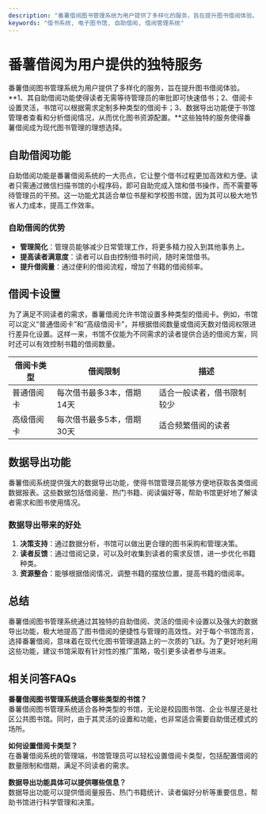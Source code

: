 ```yaml
---
description: "番薯借阅图书管理系统为用户提供了多样化的服务，旨在提升图书借阅体验。**1、其自助借阅功能使得读者无需等待管理员的审批即可快速借书；2、借阅卡设置灵活，书馆可以根据需求定制多种类型的借阅卡；3、数据导出功能便于书馆管理者查看和分析借阅情况，从而优化图书资源配置。**这些独特的服务使得番薯借阅成为现代图书管理的理想选择。"
keywords: "借书系统, 电子图书馆, 自助借阅, 借阅管理系统"
---
```

# 番薯借阅为用户提供的独特服务

番薯借阅图书管理系统为用户提供了多样化的服务，旨在提升图书借阅体验。**1、其自助借阅功能使得读者无需等待管理员的审批即可快速借书；2、借阅卡设置灵活，书馆可以根据需求定制多种类型的借阅卡；3、数据导出功能便于书馆管理者查看和分析借阅情况，从而优化图书资源配置。**这些独特的服务使得番薯借阅成为现代图书管理的理想选择。

## 自助借阅功能

自助借阅功能是番薯借阅系统的一大亮点，它让整个借书过程更加高效和方便。读者只需通过微信扫描书馆的小程序码，即可自助完成入馆和借书操作，而不需要等待管理员的干预。这一功能尤其适合单位书屋和学校图书馆，因为其可以极大地节省人力成本，提高工作效率。

### 自助借阅的优势

- **管理简化**：管理员能够减少日常管理工作，将更多精力投入到其他事务上。
- **提高读者满意度**：读者可以自由控制借书时间，随时来馆借书。
- **提升借阅量**：通过便利的借阅流程，增加了书籍的借阅频率。

## 借阅卡设置

为了满足不同读者的需求，番薯借阅允许书馆设置多种类型的借阅卡。例如，书馆可以定义“普通借阅卡”和“高级借阅卡”，并根据借阅数量或借阅天数对借阅权限进行差异化设置。这样一来，书馆不仅能为不同需求的读者提供合适的借阅方案，同时还可以有效控制书籍的借阅数量。

| 借阅卡类型     | 借阅限制                | 描述                   |
|-----------------|-------------------------|------------------------|
| 普通借阅卡     | 每次借书最多3本，借期14天 | 适合一般读者，借书限制较少 |
| 高级借阅卡     | 每次借书最多5本，借期30天 | 适合频繁借阅的读者     |

## 数据导出功能

番薯借阅系统提供强大的数据导出功能，使得书馆管理员能够方便地获取各类借阅数据报表。这些数据包括借阅量、热门书籍、阅读偏好等，帮助书馆更好地了解读者需求和图书使用情况。

### 数据导出带来的好处

1. **决策支持**：通过数据分析，书馆可以做出更合理的图书采购和管理决策。
2. **读者反馈**：通过借阅记录，可以及时收集到读者的需求反馈，进一步优化书籍种类。
3. **资源整合**：能够根据借阅情况，调整书籍的摆放位置，提高书籍的借阅率。

## 总结

番薯借阅图书管理系统通过其独特的自助借阅、灵活的借阅卡设置以及强大的数据导出功能，极大地提高了图书借阅的便捷性与管理的高效性。对于每个书馆而言，选择番薯借阅，意味着在现代化图书管理道路上的一次质的飞跃。为了更好地利用这些功能，建议书馆采取有针对性的推广策略，吸引更多读者参与进来。

## 相关问答FAQs

**番薯借阅图书管理系统适合哪些类型的书馆？**  
番薯借阅图书管理系统适合各种类型的书馆，无论是校园图书馆、企业书屋还是社区公共图书馆。同时，由于其灵活的设置和功能，也非常适合需要自助借还模式的场所。

**如何设置借阅卡类型？**  
在番薯借阅系统的管理端，书馆管理员可以轻松设置借阅卡类型，包括配置借阅的数量限制和借期，满足不同读者的需求。

**数据导出功能具体可以提供哪些信息？**  
数据导出功能可以提供借阅量报告、热门书籍统计、读者偏好分析等重要信息，帮助书馆进行科学管理和决策。
